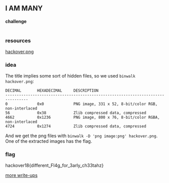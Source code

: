 ## I AM MANY
#### challenge
```
```

### resources
[hackover.png](hackover.png)

### idea
The title implies some sort of hidden files, so we used ```binwalk hackover.png```:
```
DECIMAL       HEXADECIMAL     DESCRIPTION
--------------------------------------------------------------------------------
0             0x0             PNG image, 331 x 52, 8-bit/color RGB, non-interlaced
56            0x38            Zlib compressed data, compressed
4662          0x1236          PNG image, 800 x 76, 8-bit/color RGBA, non-interlaced
4724          0x1274          Zlib compressed data, compressed
```
And we get the png files with ```binwalk -D 'png image:png' hackover.png```. One of the extracted images has the flag.

### flag
hackover18{different_Fl4g_for_3arly_ch33tahz}

[more write-ups](../../)

